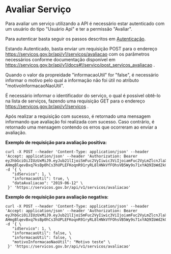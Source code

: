 # Avaliar Serviço

Para avaliar um serviço utilizando a API é necessário estar autenticado com um usuário do tipo "Usuário Api" e ter a permissão "Avaliar".

Para autenticar basta seguir os passos descritos em [Autenticação](autenticacao.md).

Estando Autenticado, basta enviar um requisição POST para o endereço https://servicos.gov.br/api/v1/servicos/avaliacao com os parâmetros necessários conforme documentação disponível em https://servicos.gov.br/api/v1/docs#!/servico/post_servicos_avaliacao .

Quando o valor da propreidade "informacaoUtil" for "false",  é necessário informar o motivo pelo qual a informação  não  foi útil no atributo "motivoInformacaoNaoUtil".

É necessário informar o identificador do serviço, o qual é possível obtê-lo na lista de serviços, fazendo uma requisição GET para o endereço https://servicos.gov.br/api/v1/servicos .

Após realizar a requisição com sucesso, é retornado uma mensagem informando que avaliação foi realizada com sucesso. Caso contrário, é retornado uma mensagem contendo os erros que ocorreram ao  enviar a avaliação.

**Exemplo de requisição para avaliação positiva:**
```Curl
curl -X POST --header 'Content-Type: application/json' --header 'Accept: application/json' --header 'Authorization: Bearer eyJhbGciOiJIUzUxMiJ9.eyJub21lIjoiSmFuc2VyIiwic3ViIjoiamFuc2VyLmZlcnJlaXJhQGJhc2lzLmNvbS5iciIsImV4cCI6MTU2MDQ2MDU4MjcwMiwib3JnYW8iOiJTZXJ2acOnbyBGZWRlcmFsIGRlIFByb2Nlc3NhbWVudG8gZGUgRGFkb3MgKFNFUlBSTykiLCJ2YWxpZCI6dHJ1ZSwiZXhwaXJlZCI6ZmFsc2V9.sy7e5Z4yKZ39-AHmgBlqevBxq7ksBp0hCs3hUPLEFKoqnR91ryRL8lHNkVfFOhsVB5Wy9s71xYAQ9IbWd2kG9Q' -d '{ \ 
   "idServico": 1, \ 
   "informacaoUtil": true, \ 
   "dataAvaliacao": "2019-06-12" \ 
 }' 'https://servicos.gov.br/api/v1/servicos/avaliacao'
```

**Exemplo de requisição para avaliação negativa:**

```Curl
curl -X POST --header 'Content-Type: application/json' --header 'Accept: application/json' --header 'Authorization: Bearer eyJhbGciOiJIUzUxMiJ9.eyJub21lIjoiSmFuc2VyIiwic3ViIjoiamFuc2VyLmZlcnJlaXJhQGJhc2lzLmNvbS5iciIsImV4cCI6MTU2MDQ2MDU4MjcwMiwib3JnYW8iOiJTZXJ2acOnbyBGZWRlcmFsIGRlIFByb2Nlc3NhbWVudG8gZGUgRGFkb3MgKFNFUlBSTykiLCJ2YWxpZCI6dHJ1ZSwiZXhwaXJlZCI6ZmFsc2V9.sy7e5Z4yKZ39-AHmgBlqevBxq7ksBp0hCs3hUPLEFKoqnR91ryRL8lHNkVfFOhsVB5Wy9s71xYAQ9IbWd2kG9Q' -d '{ \ 
   "idServico": 1, \ 
   "informacaoUtil": false, \ 
   "informacaoUtil": false, \ 
   "motivoInformacaoNaoUtil": "Motivo teste" \ 
 }' 'https://servicos.gov.br/api/v1/servicos/avaliacao'
```
